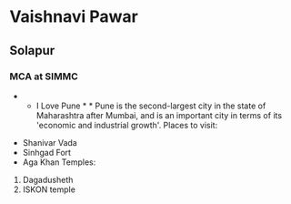 # Vaishnavi Pawar
## Solapur
### MCA at SIMMC
* * I Love Pune * *
Pune is the second-largest city in the state of Maharashtra after Mumbai, and is an important city in terms of its 'economic and industrial growth'.
Places to visit:
- Shanivar Vada
- Sinhgad Fort
- Aga Khan
Temples:
1. Dagadusheth
2. ISKON temple
